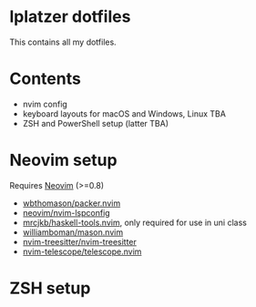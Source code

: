 # lplatzer dotfiles

This contains all my dotfiles.

# Contents

+ nvim config
+ keyboard layouts for macOS and Windows, Linux TBA
+ ZSH and PowerShell setup (latter TBA)

# Neovim setup
Requires [Neovim](https://neovim.io/) (>=0.8)

+ [wbthomason/packer.nvim](https://neovim.io/) 
+ [neovim/nvim-lspconfig](https://github.com/neovim/nvim-lspconfig)
+ [mrcjkb/haskell-tools.nvim](https://github.com/mrcjkb/haskell-tools.nvim), only required for use in uni class
+ [williamboman/mason.nvim](https://github.com/wbthomason/packer.nvim)
+ [nvim-treesitter/nvim-treesitter](https://github.com/nvim-treesitter/nvim-treesitter)
+ [nvim-telescope/telescope.nvim](https://github.com/nvim-telescope/telescope.nvim)

# ZSH setup
